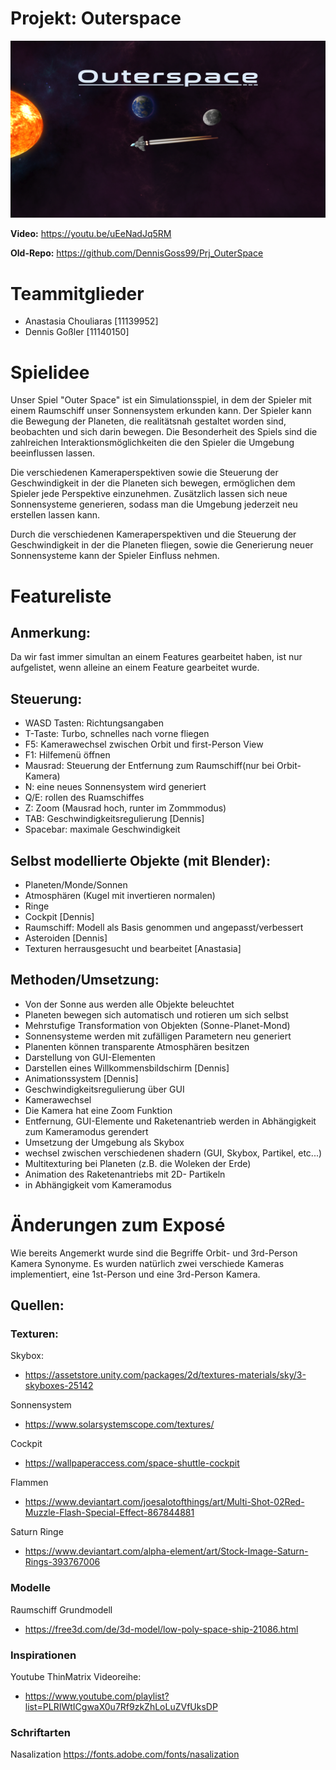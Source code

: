 # **Projekt: Outerspace**

![](https://github.com/DennisGoss99/CGA_Project/blob/main/project/Application/assets/textures/gui/StartupScreen.png?raw=true "OuterspaceTitlescreen")

**Video:**
https://youtu.be/uEeNadJq5RM

**Old-Repo:**
https://github.com/DennisGoss99/Prj_OuterSpace

# Teammitglieder

- Anastasia Chouliaras [11139952]
- Dennis Goßler [11140150]

# Spielidee

Unser Spiel "Outer Space" ist ein Simulationsspiel, in dem der Spieler mit einem Raumschiff unser Sonnensystem erkunden kann.
Der Spieler kann die Bewegung der Planeten, die realitätsnah gestaltet worden sind, beobachten und sich darin bewegen.
Die Besonderheit des Spiels sind die zahlreichen Interaktionsmöglichkeiten die den Spieler die Umgebung beeinflussen lassen.

Die verschiedenen Kameraperspektiven sowie die Steuerung der Geschwindigkeit in der die Planeten sich bewegen, ermöglichen dem Spieler jede Perspektive einzunehmen.
Zusätzlich lassen sich neue Sonnensysteme generieren, sodass man die Umgebung jederzeit neu erstellen lassen kann.

Durch die verschiedenen Kameraperspektiven und die Steuerung der Geschwindigkeit in der die Planeten fliegen, sowie die Generierung neuer Sonnensysteme kann der Spieler Einfluss nehmen.

# Featureliste

## Anmerkung:
Da wir fast immer simultan an einem Features gearbeitet haben, ist nur aufgelistet, wenn alleine an einem Feature gearbeitet wurde.

## Steuerung: 
-	WASD Tasten: Richtungsangaben
-	T-Taste: Turbo, schnelles nach vorne fliegen
-	F5: Kamerawechsel zwischen Orbit und first-Person View
-	F1: Hilfemenü öffnen
-	Mausrad: Steuerung der Entfernung zum Raumschiff(nur bei Orbit-Kamera)
-	N: eine neues Sonnensystem wird generiert
-	Q/E: rollen des Ruamschiffes
-	Z: Zoom (Mausrad hoch, runter im Zommmodus)
-	TAB: Geschwindigkeitsregulierung [Dennis]
-	Spacebar: maximale Geschwindigkeit

## Selbst modellierte Objekte (mit Blender):
-	Planeten/Monde/Sonnen
- Atmosphären (Kugel mit invertieren normalen)
-	Ringe
- Cockpit [Dennis]
-	Raumschiff: Modell als Basis genommen und angepasst/verbessert
-	Asteroiden [Dennis]
-	Texturen herrausgesucht und bearbeitet [Anastasia]

## Methoden/Umsetzung:
-	Von der Sonne aus werden alle Objekte beleuchtet
-	Planeten bewegen sich automatisch und rotieren um sich selbst
-	Mehrstufige Transformation von Objekten (Sonne-Planet-Mond)
-	Sonnensysteme werden mit zufälligen Parametern neu generiert
-	Planenten können transparente Atmosphären besitzen  
-	Darstellung von GUI-Elementen 
-	Darstellen eines Willkommensbildschirm [Dennis]
-	Animationssystem [Dennis]
-	Geschwindigkeitsregulierung über GUI
-	Kamerawechsel 
-	Die Kamera hat eine Zoom Funktion
-	Entfernung, GUI-Elemente und Raketenantrieb werden in Abhängigkeit zum Kameramodus gerendert
-	Umsetzung der Umgebung als Skybox
-	wechsel zwischen verschiedenen shadern (GUI, Skybox, Partikel, etc...)
-	Multitexturing bei Planeten (z.B. die Woleken der Erde)
-	Animation des Raketenantriebs mit 2D- Partikeln 
-	in Abhängigkeit vom Kameramodus

# Änderungen zum Exposé
Wie bereits Angemerkt wurde sind die Begriffe Orbit- und 3rd-Person Kamera Synonyme.
Es wurden natürlich zwei verschiede Kameras implementiert, eine 1st-Person und eine 3rd-Person Kamera.

## Quellen:

### Texturen:

Skybox:
- https://assetstore.unity.com/packages/2d/textures-materials/sky/3-skyboxes-25142

Sonnensystem
- https://www.solarsystemscope.com/textures/

Cockpit
- https://wallpaperaccess.com/space-shuttle-cockpit

Flammen
- https://www.deviantart.com/joesalotofthings/art/Multi-Shot-02Red-Muzzle-Flash-Special-Effect-867844881

Saturn Ringe
- https://www.deviantart.com/alpha-element/art/Stock-Image-Saturn-Rings-393767006

### Modelle

Raumschiff Grundmodell
- https://free3d.com/de/3d-model/low-poly-space-ship-21086.html

### Inspirationen 
Youtube ThinMatrix Videoreihe:
- https://www.youtube.com/playlist?list=PLRIWtICgwaX0u7Rf9zkZhLoLuZVfUksDP

### Schriftarten

Nasalization
https://fonts.adobe.com/fonts/nasalization

